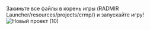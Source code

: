 Закиньте все файлы в корень игры (RADMIR Launcher/resources/projects/crmp/) и запускайте игру!
![Новый проект (10)](https://user-images.githubusercontent.com/75806155/219133584-1b35c231-74f7-4f09-a1ac-add03aa186d2.png)

